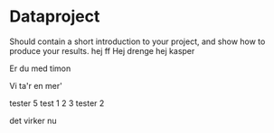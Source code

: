 # Dataproject

Should contain a short introduction to your project, and show how to produce your results.
hej
ff
Hej drenge
hej kasper 

Er du med timon 

Vi ta'r en mer'

tester 5
test 1 2 3 
tester 2 

det virker nu